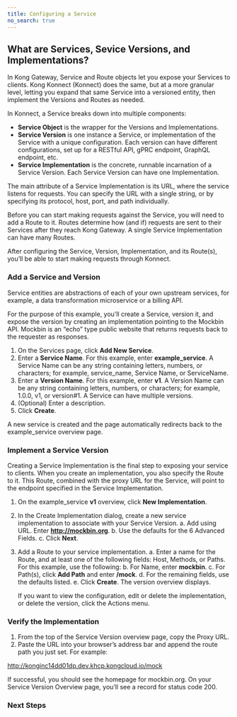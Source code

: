 ```yaml
---
title: Configuring a Service
no_search: true
---
```


## What are Services, Sevice Versions, and Implementations?

In Kong Gateway, Service and Route objects let you expose your Services to clients. Kong Konnect (Konnect) does the same, but at a more granular level, letting you expand that same Service into a versioned entity, then implement the Versions and Routes as needed.

In Konnect, a Service breaks down into multiple components:
* **Service Object** is the wrapper for the Versions and Implementations.
* **Service Version** is one instance a Service, or implementation of the Service with a unique configuration. Each version can have different configurations, set up for a RESTful API, gPRC endpoint, GraphQL endpoint, etc.
* **Service Implementation** is the concrete, runnable incarnation of a Service Version. Each Service Version can have one Implementation. 

The main attribute of a Service Implementation is its URL, where the service listens for requests. You can specify the URL with a single string, or by specifying its protocol, host, port, and path individually.

Before you can start making requests against the Service, you will need to add a Route to it. Routes determine how (and if) requests are sent to their Services after they reach Kong Gateway. A single Service Implementation can have many Routes.

After configuring the Service, Version, Implementation, and its Route(s), you’ll be able to start making requests through Konnect.

### Add a Service and Version
Service entities are abstractions of each of your own upstream services, for example, a data transformation microservice or a billing API.

For the purpose of this example, you’ll create a Service, version it, and expose the version by creating an implementation pointing to the Mockbin API. Mockbin is an “echo” type public website that returns requests back to the requester as responses. 

1. On the Services page, click **Add New Service**.
2. Enter a **Service Name**. For this example, enter **example_service**. A Service Name can be any string containing letters, numbers, or characters; for example, service_name, Service Name, or ServiceName. 
3. Enter a **Version Name**. For this example, enter **v1**. A Version Name can be any string containing letters, numbers, or characters; for example, 1.0.0, v1, or version#1. A Service can have multiple versions. 
4. (Optional) Enter a description.
5. Click **Create**. 
   
A new service is created and the page automatically redirects back to the example_service overview page.

### Implement a Service Version
Creating a Service Implementation is the final step to exposing your service to clients. When you create an implementation, you also specify the Route to it. This Route, combined with the proxy URL for the Service, will point to the endpoint specified in the Service Implementation.

1. On the example_service **v1** overview, click **New Implementation**. 
2. In the Create Implementation dialog, create a new service implementation to associate with your Service Version. 
   a. Add using URL. Enter **http://mockbin.org**.
   b. Use the defaults for the 6 Advanced Fields.
   c. Click **Next**. 
3. Add a Route to your service implementation. 
   a. Enter a name for the Route, and at least one of the following fields: Host, Methods, or Paths. For this example, use the following:
   b. For Name, enter **mockbin**.
   c. For Path(s), click **Add Path** and enter **/mock**.
   d. For the remaining fields, use the defaults listed.
   e. Click **Create**. The version overview displays. 
   
   If you want to view the configuration, edit or delete the implementation, or delete the version, click the Actions menu. 
   
### Verify the Implementation
1. From the top of the Service Version overview page, copy the Proxy URL.
2. Paste the URL into your browser’s address bar and append the route path you just set. For example:

http://konginc14dd01dp.dev.khcp.kongcloud.io/mock

If successful, you should see the homepage for mockbin.org. On your Service Version Overview page, you’ll see a record for status code 200.

### Next Steps



